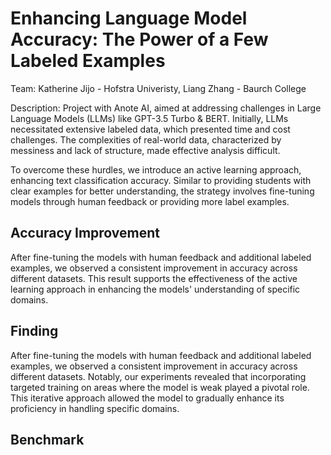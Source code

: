 # Enhancing Language Model Accuracy: The Power of a Few Labeled Examples

Team: Katherine Jijo - Hofstra Univeristy, Liang Zhang - Baurch College 

Description: Project with Anote AI, aimed at addressing challenges in Large Language Models (LLMs) like GPT-3.5 Turbo & BERT. Initially, LLMs necessitated extensive labeled data, which presented time and cost challenges. The complexities of real-world data, characterized by messiness and lack of structure, made effective analysis difficult.

To overcome these hurdles, we introduce an active learning approach, enhancing text classification accuracy. Similar to providing students with clear examples for better understanding, the strategy involves fine-tuning models through human feedback or providing more label examples.

## Accuracy Improvement

After fine-tuning the models with human feedback and additional labeled examples, we observed a consistent improvement in accuracy across different datasets. This result supports the effectiveness of the active learning approach in enhancing the models' understanding of specific domains.

## Finding

After fine-tuning the models with human feedback and additional labeled examples, we observed a consistent improvement in accuracy across different datasets. Notably, our experiments revealed that incorporating targeted training on areas where the model is weak played a pivotal role. This iterative approach allowed the model to gradually enhance its proficiency in handling specific domains.

## Benchmark


